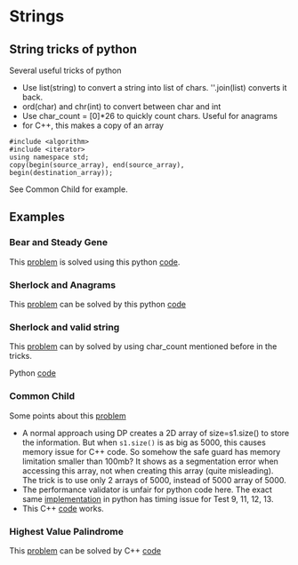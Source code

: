 # Strings

## String tricks of python
Several useful tricks of python
* Use list(string) to convert a string into list of chars. ''.join(list) converts it back.
* ord(char) and chr(int) to convert between char and int
* Use char_count = [0]*26 to quickly count chars. Useful for anagrams
* for C++, this makes a copy of an array
```
#include <algorithm>
#include <iterator>
using namespace std;
copy(begin(source_array), end(source_array), begin(destination_array));
```
See Common Child for example.

## Examples
### Bear and Steady Gene
This [problem](https://www.hackerrank.com/challenges/bear-and-steady-gene/problem) is solved
using this python [code](bear_and_steady_gene.py).

### Sherlock and Anagrams
This [problem](https://www.hackerrank.com/challenges/sherlock-and-anagrams) can be solved by
this python [code](sherlock_and_anagrams.py)

### Sherlock and valid string
This [problem](https://www.hackerrank.com/challenges/sherlock-and-valid-string/problem) can
by solved by using char_count mentioned before in the tricks. 

Python [code](sherlock_and_valid_string.py)

### Common Child
Some points about this [problem](https://www.hackerrank.com/challenges/common-child/problem)
* A normal approach using DP creates a 2D array of size=s1.size() to store
the information. But when ```s1.size()``` is as big as 5000, this causes memory issue for C++ code.
So somehow the safe guard has memory limitation smaller than 100mb? It shows as
a segmentation error when accessing this array, not when creating this array (quite misleading). The trick is to use only 2 arrays of 5000, instead of
5000 array of 5000.
* The performance validator is unfair for python code here. The exact
same [implementation](common_child.py) in python has timing issue
for Test 9, 11, 12, 13.
* This C++ [code](common_child.cpp) works.

### Highest Value Palindrome
This [problem](https://www.hackerrank.com/challenges/richie-rich/problem) can
be solved by C++ [code](highest_value_palindrome.cpp) 

